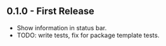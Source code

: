 ## 0.1.0 - First Release
* Show information in status bar.
* TODO: write tests, fix for package template tests.
